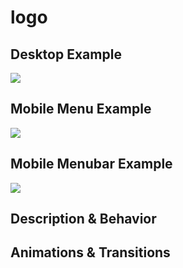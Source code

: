 # logo
## Desktop Example
<!-- Include an image of this block from the desktop prototype. -->
<img src="https://i.imgur.com/TXpcIht.png" />

## Mobile Menu Example
<!-- Include an image of this block from the mobile prototype. -->
<img src="https://i.imgur.com/gwFAni0.png" />

## Mobile Menubar Example
<!-- Include an image of this block from the mobile prototype. -->
<img src="https://i.imgur.com/VuhwSmG.png" />

## Description & Behavior
<!-- How does this block function? Does anything change when an element is clicked? Explain the purpose of this block in detail. -->

## Animations & Transitions
<!-- Should this component transition in or out in a certain way? Are there any hover animations? Describe anything that a static image of the component doesn't display.  -->
